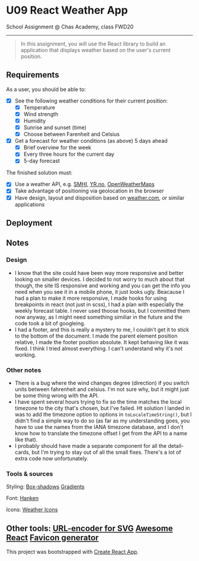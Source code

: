 # U09 React Weather App

School Assignment @ Chas Academy, class FWD20

---

>In this assignment, you will use the React library to build an application that displays weather based on the user's current position.

## Requirements

As a user, you should be able to:

- [x] See the following weather conditions for their current position:
  - [x] Temperature
  - [x] Wind strength
  - [x] Humidity
  - [x] Sunrise and sunset (time)
  - [x] Choose between Farenheit and Celsius
- [x] Get a forecast for weather conditions (as above) 5 days ahead
  - [x] Brief overview for the week
  - [x] Every three hours for the current day
  - [x] 5-day forecast

The finished solution must:

- [x] Use a weather API, e.g. [SMHI](https://opendata.smhi.se/apidocs/), [YR.no](https://api.met.no/), [OpenWeatherMaps](https://openweathermap.org/api)
- [x] Take advantage of positioning via geolocation in the browser
- [x] Have design, layout and disposition based on [weather.com](https://weather.com/weather/today), or similar applications

## Deployment

## Notes

### Design

- I know that the site could have been way more responsive and better looking on smaller devices. I decided to not worry to much about that though, the site IS responsive and working and you can get the info you need when you see it in a mobile phone, it just looks ugly. Beacause I had a plan to make it more responsive, I made hooks for using breakpoints in react (not just in scss), I had a plan with especially the weekly forecast table. I never used thoose hooks, but I committed them now anyway, as I might need something similiar in the future and the code took a bit of googleing.
- I had a footer, and this is really a mystery to me, I couldn't get it to stick to the bottom of the document. I made the parent element position relative, I made the footer position absolute. It kept behaving like it was fixed. I think I tried almost everything. I can't understand why it's not working.

### Other notes

- There is a bug where the wind changes degree (direction) if you switch units between fahrenheit and celsius. I'm not sure why, but it might just be some thing wrong with the API.
- I have spent several hours trying to fix so the time matches the local timezone to the city that's chosen, but I've failed. Ht solution I landed in was to add the timezone option to options in `toLocaleTimeString()`, but I didn't find a simple way to do so (as far as my understanding goes, you have to use the names from the IANA timezone database, and I don't know how to translate the timezone offset I get from the API to a name like that).
- I probably should have made a separate component for all the detail-cards, but I'm trying to stay out of all the small fixes. There's a lot of extra code now unfortunately.

### Tools & sources

Styling:
[Box-shadows](https://shadows.brumm.af/)
[Gradients](https://cssgradient.io/)

Font:
[Hanken](https://fontlibrary.org/en/font/hanken#Hanken-Book)

Icons:
[Weather Icons](https://erikflowers.github.io/weather-icons/)

Other tools:
[URL-encoder for SVG](https://yoksel.github.io/url-encoder/)
[Awesome React](https://github.com/enaqx/awesome-react)
[Favicon generator](https://favicon.io/)
---

This project was bootstrapped with [Create React App](https://github.com/facebook/create-react-app).
